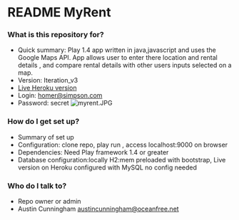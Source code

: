 # README MyRent #

### What is this repository for? ###

* Quick summary: Play 1.4 app written in java,javascript and uses the Google Maps API. App allows user to enter there location and rental details , and compare rental details with other users inputs selected on a map. 
* Version: Iteration_v3
* [Live Heroku version](http://myrent-austin.herokuapp.com/)
* Login: homer@simpson.com
* Password: secret
![myrent.JPG](https://bitbucket.org/repo/razGgx/images/2695564384-myrent.JPG)

### How do I get set up? ###

* Summary of set up
* Configuration: clone repo, play run , access localhost:9000 on browser
* Dependencies: Need Play framework 1.4 or greater
* Database configuration:locally H2:mem preloaded with bootstrap, Live version on Heroku configured with MySQL no config needed


### Who do I talk to? ###

* Repo owner or admin
* Austin Cunningham austincunningham@oceanfree.net